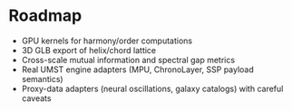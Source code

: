 # Roadmap

- GPU kernels for harmony/order computations
- 3D GLB export of helix/chord lattice
- Cross-scale mutual information and spectral gap metrics
- Real UMST engine adapters (MPU, ChronoLayer, SSP payload semantics)
- Proxy-data adapters (neural oscillations, galaxy catalogs) with careful caveats
